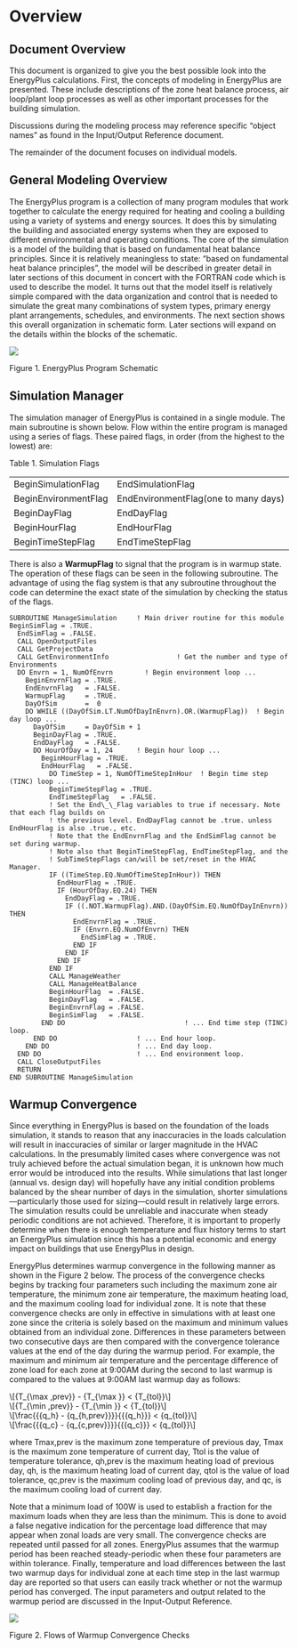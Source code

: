 Overview
========

Document Overview
-----------------

This document is organized to give you the best possible look into the EnergyPlus calculations. First, the concepts of modeling in EnergyPlus are presented. These include descriptions of the zone heat balance process, air loop/plant loop processes as well as other important processes for the building simulation.

Discussions during the modeling process may reference specific “object names” as found in the Input/Output Reference document.

The remainder of the document focuses on individual models.

General Modeling Overview
-------------------------

The EnergyPlus program is a collection of many program modules that work together to calculate the energy required for heating and cooling a building using a variety of systems and energy sources. It does this by simulating the building and associated energy systems when they are exposed to different environmental and operating conditions. The core of the simulation is a model of the building that is based on fundamental heat balance principles. Since it is relatively meaningless to state: “based on fundamental heat balance principles”, the model will be described in greater detail in later sections of this document in concert with the FORTRAN code which is used to describe the model. It turns out that the model itself is relatively simple compared with the data organization and control that is needed to simulate the great many combinations of system types, primary energy plant arrangements, schedules, and environments. The next section shows this overall organization in schematic form. Later sections will expand on the details within the blocks of the schematic.

![](EngineeringReference/media/image1.png)

Figure 1. EnergyPlus Program Schematic

Simulation Manager
------------------

The simulation manager of EnergyPlus is contained in a single module. The main subroutine is shown below. Flow within the entire program is managed using a series of flags. These paired flags, in order (from the highest to the lowest) are:

Table 1. Simulation Flags

<table class="table table-striped">
<tr>
<td>BeginSimulationFlag</td>
<td>EndSimulationFlag</td>
</tr>
<tr>
<td>BeginEnvironmentFlag</td>
<td>EndEnvironmentFlag(one to many days)</td>
</tr>
<tr>
<td>BeginDayFlag</td>
<td>EndDayFlag</td>
</tr>
<tr>
<td>BeginHourFlag</td>
<td>EndHourFlag</td>
</tr>
<tr>
<td>BeginTimeStepFlag</td>
<td>EndTimeStepFlag</td>
</tr>
</table>

There is also a **WarmupFlag** to signal that the program is in warmup state. The operation of these flags can be seen in the following subroutine. The advantage of using the flag system is that any subroutine throughout the code can determine the exact state of the simulation by checking the status of the flags.

````
SUBROUTINE ManageSimulation     ! Main driver routine for this module
BeginSimFlag = .TRUE.
  EndSimFlag = .FALSE.
  CALL OpenOutputFiles
  CALL GetProjectData
  CALL GetEnvironmentInfo                 ! Get the number and type of Environments
  DO Envrn = 1, NumOfEnvrn        ! Begin environment loop ...
    BeginEnvrnFlag = .TRUE.
    EndEnvrnFlag   = .FALSE.
    WarmupFlag     = .TRUE.
    DayOfSim       =  0
    DO WHILE ((DayOfSim.LT.NumOfDayInEnvrn).OR.(WarmupFlag))  ! Begin day loop ...
      DayOfSim     = DayOfSim + 1
      BeginDayFlag = .TRUE.
      EndDayFlag   = .FALSE.
      DO HourOfDay = 1, 24      ! Begin hour loop ...
        BeginHourFlag = .TRUE.
        EndHourFlag   = .FALSE.
          DO TimeStep = 1, NumOfTimeStepInHour  ! Begin time step (TINC) loop ...
          BeginTimeStepFlag = .TRUE.
          EndTimeStepFlag   = .FALSE.
          ! Set the End\_\_Flag variables to true if necessary. Note that each flag builds on
          ! the previous level. EndDayFlag cannot be .true. unless EndHourFlag is also .true., etc.
          ! Note that the EndEnvrnFlag and the EndSimFlag cannot be set during warmup.
          ! Note also that BeginTimeStepFlag, EndTimeStepFlag, and the
          ! SubTimeStepFlags can/will be set/reset in the HVAC Manager.
          IF ((TimeStep.EQ.NumOfTimeStepInHour)) THEN
            EndHourFlag = .TRUE.
            IF (HourOfDay.EQ.24) THEN
              EndDayFlag = .TRUE.
              IF ((.NOT.WarmupFlag).AND.(DayOfSim.EQ.NumOfDayInEnvrn)) THEN
                EndEnvrnFlag = .TRUE.
                IF (Envrn.EQ.NumOfEnvrn) THEN
                  EndSimFlag = .TRUE.
                END IF
              END IF
            END IF
          END IF
          CALL ManageWeather
          CALL ManageHeatBalance
          BeginHourFlag  = .FALSE.
          BeginDayFlag   = .FALSE.
          BeginEnvrnFlag = .FALSE.
          BeginSimFlag   = .FALSE.
        END DO                              ! ... End time step (TINC) loop.
      END DO                    ! ... End hour loop.
    END DO                      ! ... End day loop.
  END DO                        ! ... End environment loop.
  CALL CloseOutputFiles
  RETURN
END SUBROUTINE ManageSimulation
````

Warmup Convergence
------------------

Since everything in EnergyPlus is based on the foundation of the loads simulation, it stands to reason that any inaccuracies in the loads calculation will result in inaccuracies of similar or larger magnitude in the HVAC calculations. In the presumably limited cases where convergence was not truly achieved before the actual simulation began, it is unknown how much error would be introduced into the results. While simulations that last longer (annual vs. design day) will hopefully have any initial condition problems balanced by the shear number of days in the simulation, shorter simulations—particularly those used for sizing—could result in relatively large errors. The simulation results could be unreliable and inaccurate when steady periodic conditions are not achieved. Therefore, it is important to properly determine when there is enough temperature and flux history terms to start an EnergyPlus simulation since this has a potential economic and energy impact on buildings that use EnergyPlus in design.

EnergyPlus determines warmup convergence in the following manner as shown in the Figure 2 below. The process of the convergence checks begins by tracking four parameters such including the maximum zone air temperature, the minimum zone air temperature, the maximum heating load, and the maximum cooling load for individual zone. It is note that these convergence checks are only in effective in simulations with at least one zone since the criteria is solely based on the maximum and minimum values obtained from an individual zone. Differences in these parameters between two consecutive days are then compared with the convergence tolerance values at the end of the day during the warmup period. For example, the maximum and minimum air temperature and the percentage difference of zone load for each zone at 9:00AM during the second to last warmup is compared to the values at 9:00AM last warmup day as follows:

<div>\[{T_{\max ,prev}} - {T_{\max }} < {T_{tol}}\]</div>

<div>\[{T_{\min ,prev}} - {T_{\min }} < {T_{tol}}\]</div>

<div>\[\frac{{{q_h} - {q_{h,prev}}}}{{{q_h}}} < {q_{tol}}\]</div>

<div>\[\frac{{{q_c} - {q_{c,prev}}}}{{{q_c}}} < {q_{tol}}\]</div>

where Tmax,prev is the maximum zone temperature of previous day, Tmax is the maximum zone temperature of current day, Ttol is the value of temperature tolerance, qh,prev is the maximum heating load of previous day, qh, is the maximum heating load of current day, qtol is the value of load tolerance, qc,prev is the maximum cooling load of previous day, and qc, is the maximum cooling load of current day.

Note that a minimum load of 100W is used to establish a fraction for the maximum loads when they are less than the minimum. This is done to avoid a false negative indication for the percentage load difference that may appear when zonal loads are very small. The convergence checks are repeated until passed for all zones. EnergyPlus assumes that the warmup period has been reached steady-periodic when these four parameters are within tolerance. Finally, temperature and load differences between the last two warmup days for individual zone at each time step in the last warmup day are reported so that users can easily track whether or not the warmup period has converged. The input parameters and output related to the warmup period are discussed in the Input-Output Reference.

![](EngineeringReference/media/image6.png)

Figure 2. Flows of Warmup Convergence Checks

